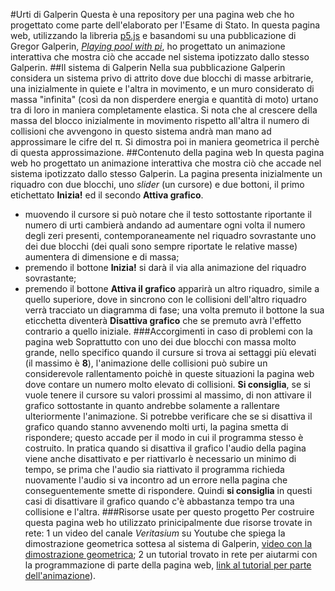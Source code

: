 #Urti di Galperin
Questa è una repository per una pagina web che ho progettato come parte dell'elaborato per l'Esame di Stato.
In questa pagina web, utilizzando la libreria [p5.js](https://p5js.org/) e basandomi su una pubblicazione di Gregor Galperin, [*Playing pool with pi*](https://www.maths.tcd.ie/~lebed/Galperin.%20Playing%20pool%20with%20pi.pdf), ho progettato un animazione interattiva che mostra ciò che accade nel sistema ipotizzato dallo stesso Galperin.
##Il sistema di Galperin
Nella sua pubblicazione Galperin considera un sistema privo di attrito dove due blocchi di masse arbitrarie, una inizialmente in quiete e l'altra in movimento, e un muro considerato di massa "infinita" (così da non disperdere energia e quantità di moto) urtano tra di loro in maniera completamente elastica.
Si nota che al crescere della massa del blocco inizialmente in movimento rispetto all'altra il numero di collisioni che avvengono in questo sistema andrà man mano ad approssimare le cifre del π. Si dimostra poi in maniera geometrica il perchè di questa approssimazione.
##Contenuto della pagina web
In questa pagina web ho progettato un animazione interattiva che mostra ciò che accade nel sistema ipotizzato dallo stesso Galperin.
La pagina presenta inizialmente un riquadro con due blocchi, uno *slider* (un cursore) e due bottoni, il primo etichettato **Inizia!** ed il secondo **Attiva grafico**.
+ muovendo il cursore si può notare che il testo sottostante riportante il numero di urti cambierà andando ad aumentare ogni volta il numero degli zeri presenti, contemporaneamente nel riquadro sovrastante uno dei due blocchi (dei quali sono sempre riportate le relative masse) aumentera di dimensione e di massa;
+ premendo il bottone **Inizia!** si darà il via alla animazione del riquadro sovrastante;
+ premendo il bottone **Attiva il grafico** apparirà un altro riquadro, simile a quello superiore, dove in sincrono con le collisioni dell'altro riquadro verrà tracciato un diagramma di fase; una volta premuto il bottone la sua eticchetta diventerà **Disattiva grafico** che se premuto avrà l'effetto contrario a quello iniziale.
###Accorgimenti in caso di problemi con la pagina web
Soprattutto con uno dei due blocchi con massa molto grande, nello specifico quando il cursure si trova ai settaggi più elevati (il massimo è **8**), l'animazione delle collisioni può subire un considerevole rallentamento poichè in queste situazioni la pagina web dove contare un numero molto elevato di collisioni.
**Si consiglia**, se si vuole tenere il cursore su valori prossimi al massimo, di non attivare il grafico sottostante in quanto andrebbe solamente a rallentare ulteriormente l'animazione.
Si potrebbe verificare che se si disattiva il grafico quando stanno avvenendo molti urti, la pagina smetta di rispondere; questo accade per il modo in cui il programma stesso è costruito. In pratica quando si disattiva il grafico l'audio della pagina viene anche disattivato e per riattivarlo è necessario un minimo di tempo, se prima che l'audio sia riattivato il programma richieda nuovamente l'audio si va incontro ad un errore nella pagina che conseguentemente smette di rispondere.
Quindi **si consiglia** in questi casi di disattivare il grafico quando c'è abbastanza tempo tra una collisione e l'altra.
###Risorse usate per questo progetto
Per costruire questa pagina web ho utilizzato prinicipalmente due risorse trovate in rete:
1 un video del canale *Veritasium* su Youtube che spiega la dimostrazione geometrica sottesa al sistema di Galperin, [video con la dimostrazione geometrica](https://www.youtube.com/watch?v=jsYwFizhncE);
2 un tutorial trovato in rete per aiutarmi con la programmazione di parte della pagina web, [link al tutorial per parte dell'animazione](https://thecodingtrain.com/CodingChallenges/139-pi-collisions.html)).
